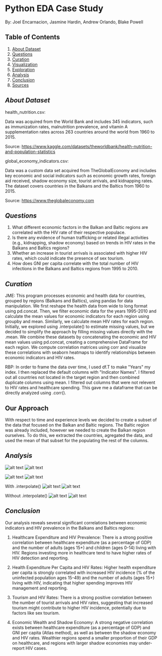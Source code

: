 # Python EDA Case Study
By: Joel Encarnacion, Jasmine Hardin, Andrew Orlando, Blake Powell

## Table of Contents
1. [About Dataset](#about-dataset)
2. [Questions](#questions)
4. [Curation](#curation)
5. [Visualization](#visualization)
6. [Exploration](#exploration)
7. [Analysis](#analysis)
8. [Conclusion](#conclusion)
9. [Sources](#sources)

## *About Dataset*
health_nutrition.csv:

Data was acquired from the World Bank and includes 345 indicators, such as immunization rates, malnutrition prevalence, and vitamin A supplementation rates across 263 countries around the world from 1960 to 2015.

Source: https://www.kaggle.com/datasets/theworldbank/health-nutrition-and-population-statistics

global_economy_indicators.csv:

Data was a custom data set acquired from TheGlobalEconomy and includes key economic and social indicators such as economic growth rates, foreign aid received, shadow economy size, tourist arrivals, and kidnapping rates. The dataset covers countries in the Balkans and the Baltics from 1960 to 2015.

Source: https://www.theglobaleconomy.com

## *Questions*
1. What different economic factors in the Balkan and Baltic regions are correlated with the HIV rate of their respective populace.
2. Is there any evidence of human trafficking or related illegal activities (e.g., kidnapping, shadow economy) based on trends in HIV rates in the Balkans and Baltics regions?
3. Whether an increase in tourist arrivals is associated with higher HIV rates, which could indicate the presence of sex tourism.
4. How does GNI per capita correlate with the total number of HIV infections in the Balkans and Baltics regions from 1995 to 2010.

## *Curation*

JME:
This program processes economic and health data for countries, grouped by regions (Balkans and Baltics), using pandas for data manipulation. We first reshape the health data from wide to long format using pd.concat. Then, we filter economic data for the years 1995-2010 and calculate the mean values for economic indicators for each region using groupby and mean. Similarly, we calculate mean HIV rates for each region. Initially, we explored using .interpolate() to estimate missing values, but we decided to simplify the approach by filling missing values directly with the .mean. We combine these datasets by concatenating the economic and HIV mean values using pd.concat, creating a comprehensive DataFrame for each region. We compute correlation matrices using corr and visualize these correlations with seaborn heatmaps to identify relationships between economic indicators and HIV rates.

RBP:
In order to frame the data over time, I used df.T to make "Years" my index.  I then replaced the default columns with "Indicator Names". I filtered out all countries not located in the target region and then combined duplicate columns using mean. I filtered out columns that were not relevent to HIV rates and healthcare spending. This gave me a  dataframe that can be directly analyzed  using .corr().

## Our Approach
With respect to time and experience levels we decided to create a subset of the data that focused on the Balkan and Baltic regions. The Baltic region was already included, however we needed to create the Balkan region ourselves. To do this, we extracted the countries, agregated the data, and used the mean of that subset for the populating the rest of the columns. 

## *Analysis*
![alt text](image.png)
![alt text](image-1.png)

![alt text](image-7.png)
![alt text](image-8.png)

With .interpolate()
![alt text](image-3.png)
![alt text](image-4.png)

Without .interpolate()
![alt text](image-5.png)
![alt text](image-6.png)


## *Conclusion*

Our analysis reveals several significant correlations between economic indicators and HIV prevalence in the Balkans and Baltics regions:

1. Healthcare Expenditure and HIV Prevalence: There is a strong positive correlation between healthcare expenditure (as a percentage of GDP) and the number of adults (ages 15+) and children (ages 0-14) living with HIV. Regions investing more in healthcare tend to have higher rates of HIV detection and reporting.

2. Health Expenditure Per Capita and HIV Rates: Higher health expenditure per capita is strongly correlated with increased HIV incidence (% of the uninfected population ages 15-49) and the number of adults (ages 15+) living with HIV, indicating that higher spending improves HIV management and reporting.

3. Tourism and HIV Rates: There is a strong positive correlation between the number of tourist arrivals and HIV rates, suggesting that increased tourism might contribute to higher HIV incidence, potentially due to factors like sex tourism.

4. Economic Wealth and Shadow Economy: A strong negative correlation exists between healthcare expenditure (as a percentage of GDP) and GNI per capita (Atlas method), as well as between the shadow economy and HIV rates. Wealthier regions spend a smaller proportion of their GDP on healthcare, and regions with larger shadow economies may under-report HIV cases.